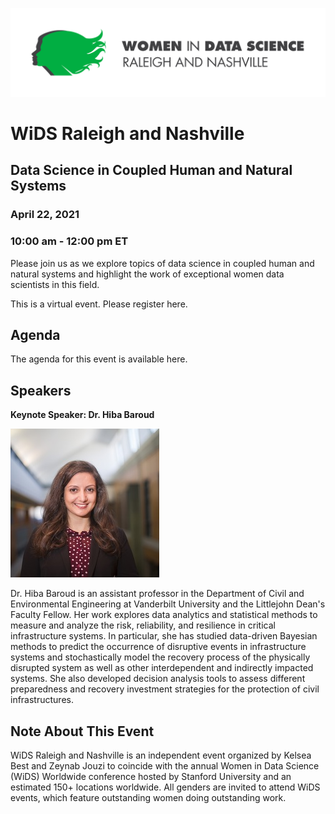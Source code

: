 
![logo](images/logos/wids-2color-1line.jpg)

# WiDS Raleigh and Nashville

## Data Science in Coupled Human and Natural Systems

### April 22, 2021
### 10:00 am - 12:00 pm ET


Please join us as we explore topics of data science in coupled human and natural systems and highlight the work of exceptional women data scientists in this field. 


This is a virtual event. Please register here. 


## Agenda

The agenda for this event is available here. 

## Speakers

**Keynote Speaker: Dr. Hiba Baroud**

![hiba](images/hiba.jpg)

Dr. Hiba Baroud is an assistant professor in the Department of Civil and Environmental Engineering at Vanderbilt University and the Littlejohn Dean's Faculty Fellow.  Her work explores data analytics and statistical methods to measure and analyze the risk, reliability, and resilience in critical infrastructure systems.  In particular, she has studied data-driven Bayesian methods to predict the occurrence of disruptive events in infrastructure systems and stochastically model the recovery process of the physically disrupted system as well as other interdependent and indirectly impacted systems. She also developed decision analysis tools to assess different preparedness and recovery investment strategies for the protection of civil infrastructures.


## Note About This Event

WiDS Raleigh and Nashville is an independent event organized by Kelsea Best and Zeynab Jouzi to coincide with the annual Women in Data Science (WiDS) Worldwide conference hosted by Stanford University and an estimated 150+ locations worldwide. All genders are invited to attend WiDS events, which feature outstanding women doing outstanding work.
